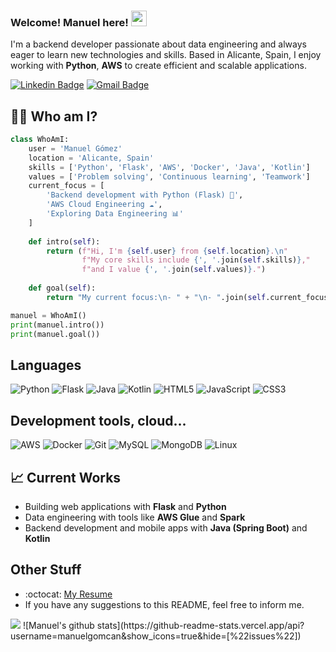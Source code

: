 
### Welcome! Manuel here! <img src="https://media.giphy.com/media/hvRJCLFzcasrR4ia7z/giphy.gif" width="25px">

I'm a backend developer passionate about data engineering and always eager to learn new technologies and skills. Based in Alicante, Spain, I enjoy working with **Python**, **AWS** to create efficient and scalable applications.

[![Linkedin Badge](https://img.shields.io/badge/-manuelgomcan-blue?style=flat-square&logo=Linkedin&logoColor=white&link=https://www.linkedin.com/in/manuelgomcan)](https://www.linkedin.com/in/manuelgomcan) [![Gmail Badge](https://img.shields.io/badge/-manuelgomezcandelas@gmail.com-c14438?style=flat-square&logo=Gmail&logoColor=white&link=mailto:manuelgomezcandelas@gmail.com)](mailto:manuelgomezcandelas@gmail.com)

## 👨‍💻 Who am I?
```python
class WhoAmI:
    user = 'Manuel Gómez'
    location = 'Alicante, Spain'
    skills = ['Python', 'Flask', 'AWS', 'Docker', 'Java', 'Kotlin']
    values = ['Problem solving', 'Continuous learning', 'Teamwork']
    current_focus = [
        'Backend development with Python (Flask) 🐍',
        'AWS Cloud Engineering ☁️',
        'Exploring Data Engineering 📊'
    ]
    
    def intro(self):
        return (f"Hi, I'm {self.user} from {self.location}.\n"
                f"My core skills include {', '.join(self.skills)},"
                f"and I value {', '.join(self.values)}.")
    
    def goal(self):
        return "My current focus:\n- " + "\n- ".join(self.current_focus)

manuel = WhoAmI()
print(manuel.intro())
print(manuel.goal())
```

## Languages
![Python](https://img.shields.io/badge/python-3670A0?style=for-the-badge&logo=python&logoColor=ffdd54)
![Flask](https://img.shields.io/badge/flask-%23000.svg?style=for-the-badge&logo=flask&logoColor=white)
![Java](https://img.shields.io/badge/java-%23ED8B00.svg?style=for-the-badge&logo=openjdk&logoColor=white)
![Kotlin](https://img.shields.io/badge/kotlin-%237F52FF.svg?style=for-the-badge&logo=kotlin&logoColor=white)
![HTML5](https://img.shields.io/badge/html5-%23E34F26.svg?style=for-the-badge&logo=html5&logoColor=white)
![JavaScript](https://img.shields.io/badge/javascript-%23323330.svg?style=for-the-badge&logo=javascript&logoColor=%23F7DF1E)
![CSS3](https://img.shields.io/badge/css3-%231572B6.svg?style=for-the-badge&logo=css3&logoColor=white)

## Development tools, cloud...
![AWS](https://img.shields.io/badge/AWS-%23FF9900.svg?style=for-the-badge&logo=amazon-aws&logoColor=white)
![Docker](https://img.shields.io/badge/docker-%230db7ed.svg?style=for-the-badge&logo=docker&logoColor=white)
![Git](https://img.shields.io/badge/git-%23F05033.svg?style=for-the-badge&logo=git&logoColor=white)
![MySQL](https://img.shields.io/badge/mysql-4479A1.svg?style=for-the-badge&logo=mysql&logoColor=white)
![MongoDB](https://img.shields.io/badge/MongoDB-%234ea94b.svg?style=for-the-badge&logo=mongodb&logoColor=white)
![Linux](https://img.shields.io/badge/Linux-FCC624?style=for-the-badge&logo=linux&logoColor=black)

## 📈 Current Works
- Building web applications with **Flask** and **Python**
- Data engineering with tools like **AWS Glue** and **Spark**
- Backend development and mobile apps with **Java (Spring Boot)** and **Kotlin** 

 
## Other Stuff
  - :octocat: [My Resume](https://drive.google.com/file/d/1r12H21TzxERUdxrNbbqBRdv1hQOcU2ko/view?usp=sharing)
  - If you have any suggestions to this README, feel free to inform me.
    
<img src = "https://github-readme-stats.vercel.app/api/top-langs/?username=manuelgomcan&layout=compact">
![Manuel's github stats](https://github-readme-stats.vercel.app/api?username=manuelgomcan&show_icons=true&hide=[%22issues%22])
 
<!---
Credits: [MarikIshtar007](https://github.com/MarikIshtar007)

Last Edited on: 18/12/2020
manuelgomcan/manuelgomcan is a ✨ special ✨ repository because its `README.md` (this file) appears on your GitHub profile.
You can click the Preview link to take a look at your changes.
--->
